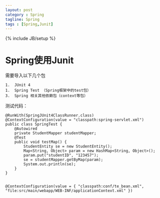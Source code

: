 ```yaml
---
layout: post
category : Spring
tagline: Spring
tags : [Spring,Junit]
---
```

{% include JB/setup %}
# Spring使用Junit

需要导入以下几个包

	1.	JUnit 4  
	1.	Spring Test （Spring框架中的test包） 
	3.	Spring 相关其他依赖包（context等包）

测试代码：

```
@RunWith(SpringJUnit4ClassRunner.class)
@ContextConfiguration(value = "classpath:spring-servlet.xml")
public class SpringTest {
	@Autowired
	private StudentMapper studentMapper;
	@Test
	public void testMap() {
    	StudentEntity se = new StudentEntity();
    	Map<String, Object> param = new HashMap<String, Object>();
    	param.put("studentID", "123457");
    	se = studentMapper.getByMap(param);
    	System.out.println(se);
	}
}


```
    @ContextConfiguration(value = { "classpath:conf/te_bean.xml", "file:src/main/webapp/WEB-INF/applicationContext.xml" })